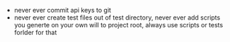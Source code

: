 - never ever commit api keys to git
- never ever create test files out of test directory, never ever add scripts you generte on your own will to project root, always use scripts or tests forlder for that